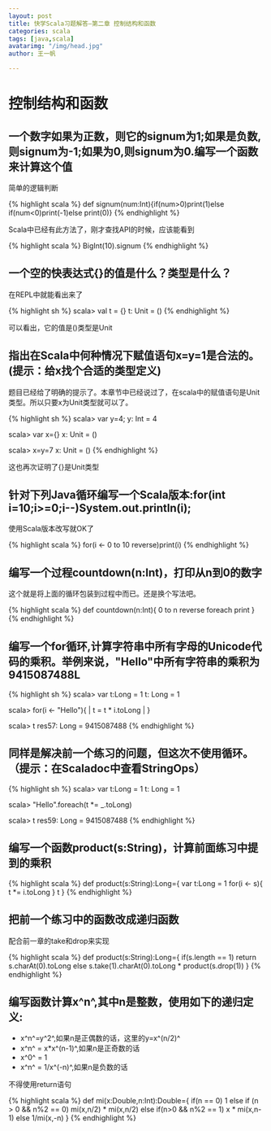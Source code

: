 ```yaml
---
layout: post
title: 快学Scala习题解答—第二章 控制结构和函数
categories: scala
tags: [java,scala]
avatarimg: "/img/head.jpg"
author: 王一帆

---
```




控制结构和函数
==============

一个数字如果为正数，则它的signum为1;如果是负数,则signum为-1;如果为0,则signum为0.编写一个函数来计算这个值
--------------------------------------------------------------------------------------------------------

简单的逻辑判断

{% highlight scala %}
def signum(num:Int){if(num>0)print(1)else if(num<0)print(-1)else print(0)}
{% endhighlight %}

Scala中已经有此方法了，刚才查找API的时候，应该能看到

{% highlight scala %}
BigInt(10).signum
{% endhighlight %}

一个空的快表达式{}的值是什么？类型是什么？
------------------------------------------

在REPL中就能看出来了

{% highlight sh %}
scala> val t = {}
t: Unit = ()
{% endhighlight %}

可以看出，它的值是()类型是Unit

指出在Scala中何种情况下赋值语句x=y=1是合法的。(提示：给x找个合适的类型定义)
---------------------------------------------------------------------------

题目已经给了明确的提示了。本章节中已经说过了，在scala中的赋值语句是Unit类型。所以只要x为Unit类型就可以了。

{% highlight sh %}
scala> var y=4;
y: Int = 4

scala> var x={}
x: Unit = ()

scala> x=y=7
x: Unit = ()
{% endhighlight %}

这也再次证明了{}是Unit类型

<!-- more -->

针对下列Java循环编写一个Scala版本:for(int i=10;i\>=0;i--)System.out.println(i);
-------------------------------------------------------------------------------

使用Scala版本改写就OK了

{% highlight scala %}
for(i <- 0 to 10 reverse)print(i)
{% endhighlight %}

编写一个过程countdown(n:Int)，打印从n到0的数字
----------------------------------------------

这个就是将上面的循环包装到过程中而已。还是换个写法吧。

{% highlight scala %}
def countdown(n:Int){
    0 to n reverse foreach print
}
{% endhighlight %}

编写一个for循环,计算字符串中所有字母的Unicode代码的乘积。举例来说，"Hello"中所有字符串的乘积为9415087488L
---------------------------------------------------------------------------------------------------------

{% highlight sh %}
scala> var t:Long = 1
t: Long = 1

scala> for(i <- "Hello"){
     | t = t * i.toLong
     | }

scala> t
res57: Long = 9415087488
{% endhighlight %}

同样是解决前一个练习的问题，但这次不使用循环。（提示：在Scaladoc中查看StringOps）
---------------------------------------------------------------------------------

{% highlight sh %}
scala> var t:Long = 1
t: Long = 1

scala> "Hello".foreach(t *= _.toLong)

scala> t
res59: Long = 9415087488
{% endhighlight %}

编写一个函数product(s:String)，计算前面练习中提到的乘积
-------------------------------------------------------

{% highlight scala %}
def product(s:String):Long={
    var t:Long = 1
    for(i <- s){
    t *= i.toLong
    }
    t
}
{% endhighlight %}

把前一个练习中的函数改成递归函数
--------------------------------

配合前一章的take和drop来实现

{% highlight scala %}
def product(s:String):Long={
    if(s.length == 1) return s.charAt(0).toLong
    else s.take(1).charAt(0).toLong * product(s.drop(1))
}
{% endhighlight %}

编写函数计算x^n^,其中n是整数，使用如下的递归定义:
-------------------------------------------------

-   x^n^=y^2^,如果n是正偶数的话，这里的y=x^(n/2)^
-   x^n^ = x\*x^(n-1)^,如果n是正奇数的话
-   x^0^ = 1
-   x^n^ = 1/x^(-n)^,如果n是负数的话

不得使用return语句

{% highlight scala %}
def mi(x:Double,n:Int):Double={
    if(n == 0) 1
    else if (n > 0 && n%2 == 0) mi(x,n/2) * mi(x,n/2)
    else if(n>0 && n%2 == 1) x * mi(x,n-1)
    else 1/mi(x,-n)
}
{% endhighlight %}
